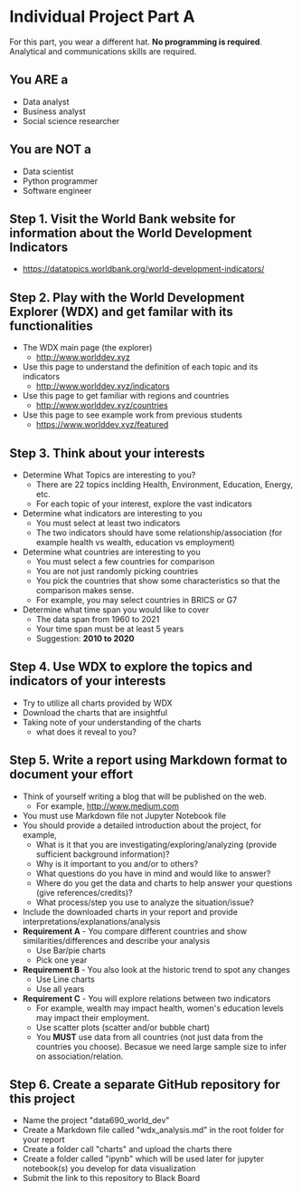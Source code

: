 # Individual Project Part A
For this part, you wear a different hat. **No programming is required**. Analytical and communications skills are required.
## You ARE a
- Data analyst
- Business analyst
- Social science researcher 
## You are NOT a 
- Data scientist
- Python programmer 
- Software engineer
## Step 1. Visit the World Bank website for information about the World Development Indicators 
- https://datatopics.worldbank.org/world-development-indicators/
## Step 2. Play with the World Development Explorer (WDX) and get familar with its functionalities
- The WDX main page (the explorer) 
    - http://www.worlddev.xyz
- Use this page to understand the definition of each topic and its indicators
    - http://www.worlddev.xyz/indicators
- Use this page to get familiar with regions and countries 
    - http://www.worlddev.xyz/countries 
- Use this page to see example work from previous students   
    - https://www.worlddev.xyz/featured 
## Step 3. Think about your interests 
- Determine What Topics are interesting to you? 
    - There are 22 topics inclding Health, Environment, Education, Energy, etc.
    - For each topic of your interest, explore the vast indicators 
- Determine what indicators are interesting to you
    - You must select at least two indicators 
    - The two indicators should have some relationship/association (for example health vs wealth, education vs employment)
- Determine what countries are interesting to you
    - You must select a few countries for comparison
    - You are not just randomly picking countries 
    - You pick the countries that show some characteristics so that the comparison makes sense. 
    - For example, you may select countries in BRICS or G7 
- Determine what time span you would like to cover
    -  The data span from 1960 to 2021
    -  Your time span must be at least 5 years
    -  Suggestion: **2010 to 2020**
## Step 4. Use WDX to explore the topics and indicators of your interests
- Try to utilize all charts provided by WDX
- Download the charts that are insightful 
- Taking note of your understanding of the charts
    - what does it reveal to you?
## Step 5. Write a report using Markdown format to document your effort
- Think of yourself writing a blog that will be published on the web. 
    - For example, http://www.medium.com
- You must use Markdown file not Jupyter Notebook file
- You should provide a detailed introduction about the project, for example,
    - What is it that you are investigating/exploring/analyzing (provide sufficient background information)?
    - Why is it important to you and/or to others?
    - What questions do you have in mind and would like to answer?
    - Where do you get the data and charts to help answer your questions (give references/credits)?  
    - What process/step you use to analyze the situation/issue?
- Include the downloaded charts in your report and provide interpretations/explanations/analysis
- **Requirement A** - You compare different countries and show similarities/differences and describe your analysis 
    - Use Bar/pie charts
    - Pick one year
- **Requirement B** - You also look at the historic trend to spot any changes
    - Use Line charts
    - Use all years
- **Requirement C** - You will explore relations between two indicators 
    - For example, wealth may impact health, women's education levels may impact their employment.
    - Use scatter plots (scatter and/or bubble chart)
    - You **MUST** use data from all countries (not just data from the countries you choose). Becasue we need large sample size to infer on association/relation.
## Step 6. Create a separate GitHub repository for this project
- Name the project "data690_world_dev"
- Create a Markdown file called "wdx_analysis.md" in the root folder for your report 
- Create a folder call "charts" and upload the charts there
- Create a folder called "ipynb" which will be used later for jupyter notebook(s) you develop for data visualization
- Submit the link to this repository to Black Board

